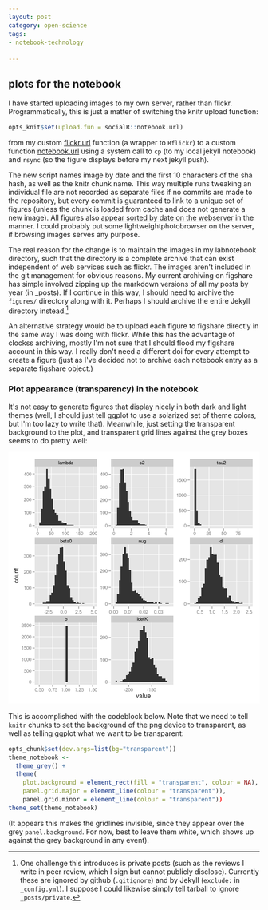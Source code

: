 ```yaml
---
layout: post
category: open-science
tags: 
- notebook-technology

---
```



## plots for the notebook

I have started uploading images to my own server, rather than flickr.  Programmatically, this is just a matter of switching the knitr upload function:

```r
opts_knit$set(upload.fun = socialR::notebook.url)
```

from my custom [flickr.url](https://github.com/cboettig/socialR/blob/299f4aeb8cc1a9b31c761dc7c9b14b1d73f7ef25/R/custom_knit.R) function (a wrapper to `Rflickr`) to a custom function [notebook.url](https://github.com/cboettig/socialR/blob/e9a30fd6381c1a8147cbaec0e3886d559de6d48c/R/notebook.R) using a system call to `cp` (to my local jekyll notebook) and `rsync` (so the figure displays before my next jekyll push).  


The new script names image by date and the first 10 characters of the sha hash, as well as the knitr chunk name.  This way multiple runs tweaking an individual file are not recorded as separate files if no commits are made to the repository, but every commit is guaranteed to link to a unique set of figures (unless the chunk is loaded from cache and does not generate a new image).  All figures also [appear sorted by date on the webserver](http://www.carlboettiger.info/assets/figures/) in the manner.  I could probably put some lightweightphotobrowser on the server, if browsing images serves any purpose.  

The real reason for the change is to maintain the images in my labnotebook directory, such that the directory is a complete archive that can exist independent of web services such as flickr.  The images aren't included in the git management for obvious reasons.  My current archiving on figshare has simple involved zipping up the markdown versions of all my posts by year (in _posts).  If I continue in this way, I should need to archive the `figures/` directory along with it.  Perhaps I should archive the entire Jekyll directory instead.[^1]


An alternative strategy would be to upload each figure to figshare directly in the same way I was doing with flickr. While this has the advantage of clockss archiving, mostly I'm not sure that I should flood my figshare account in this way.  I really don't need a different doi for every attempt to create a figure (just as I've decided not to archive each notebook entry as a separate figshare object.)  




### Plot appearance (transparency) in the notebook

It's not easy to generate figures that display nicely in both dark and light themes (well, I should just tell ggplot to use a solarized set of theme colors, but I'm too lazy to write that).  Meanwhile, just setting the transparent background to the plot, and transparent grid lines against the grey boxes seems to do pretty well:

![Example transparent plot](/assets/figures/2012-12-04-046b509f8d-unnamed-chunk-6.png)

This is accomplished with the codeblock below.  Note that we need to tell `knitr` chunks to set the background of the png device to transparent, as well as telling ggplot what we want to be transparent:

```r
opts_chunk$set(dev.args=list(bg="transparent"))
theme_notebook <- 
  theme_grey() + 
  theme(
    plot.background = element_rect(fill = "transparent", colour = NA),
    panel.grid.major = element_line(colour = "transparent")),
    panel.grid.minor = element_line(colour = "transparent"))
theme_set(theme_notebook)
```

(It appears this makes the gridlines invisible, since they appear over the grey `panel.background`.  For now, best to leave them white, which shows up against the grey background in any event).  

[^1]: One challenge this introduces is private posts (such as the reviews I write in peer review, which I sign but cannot publicly disclose).  Currently these are ignored by github (`.gitignore`) and by Jekyll (`exclude:` in `_config.yml`).  I suppose I could likewise simply tell tarball to ignore `_posts/private`.



